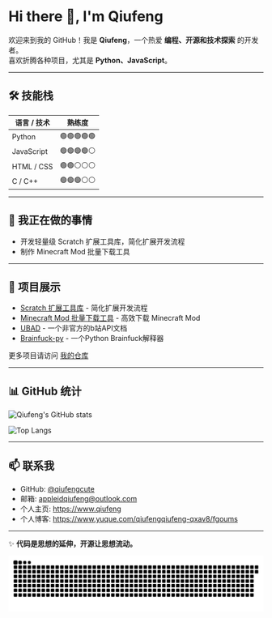 # Hi there 👋, I'm Qiufeng

欢迎来到我的 GitHub！我是 **Qiufeng**，一个热爱 **编程、开源和技术探索** 的开发者。  
喜欢折腾各种项目，尤其是 **Python、JavaScript**。

---

## 🛠 技能栈

| 语言 / 技术 |     熟练度    |
|-------------|--------------|
| Python      | 🟢🟢🟢🟢🟢 |
| JavaScript  | 🟢🟢🟢🟢⚪ |
| HTML / CSS  | 🟢🟢⚪⚪⚪ |
| C / C++     | 🟢🟢🟢⚪⚪ |

---

## 🔭 我正在做的事情

- 开发轻量级 Scratch 扩展工具库，简化扩展开发流程  
- 制作 Minecraft Mod 批量下载工具   

---

## 🚀 项目展示

- [Scratch 扩展工具库](https://github.com/qiufengcute/ScratchExtensionTools) - 简化扩展开发流程  
- [Minecraft Mod 批量下载工具](https://github.com/qiufengcute/Packnload) - 高效下载 Minecraft Mod  
- [UBAD](https://github.com/qiufengcute/unofficial-bilibili-apis-docs) - 一个非官方的b站API文档  
- [Brainfuck-py](https://github.com/qiufengcute/brainfuck-py) - 一个Python Brainfuck解释器  

更多项目请访问 [我的仓库](https://github.com/qiufengcute?tab=repositories)  

---

## 📊 GitHub 统计

![Qiufeng's GitHub stats](https://github-readme-stats.vercel.app/api?username=qiufengcute&show_icons=true&theme=radical)

![Top Langs](https://github-readme-stats.vercel.app/api/top-langs/?username=qiufengcute&layout=compact&theme=radical)

---

## 📫 联系我

- GitHub: [@qiufengcute](https://github.com/qiufengcute)  
- 邮箱: appleidqiufeng@outlook.com
- 个人主页: https://www.qiufeng
- 个人博客:  https://www.yuque.com/qiufengqiufeng-qxav8/fgoums

---

✨ **代码是思想的延伸，开源让思想流动。**  

<picture>
  <source media="(prefers-color-scheme: dark)" srcset="github-snake-dark.svg">
  <source media="(prefers-color-scheme: light)" srcset="github-snake.svg">
  <img alt="贡献蛇" src="github-snake.svg">
</picture>

